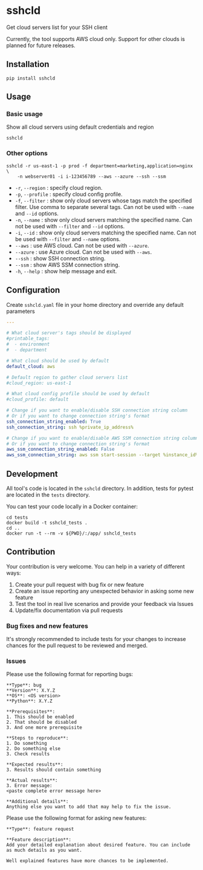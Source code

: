 # sshcld
Get cloud servers list for your SSH client

Currently, the tool supports AWS cloud only. Support for other clouds is planned for future releases.

## Installation
```commandline
pip install sshcld
```

## Usage
### Basic usage
Show all cloud servers using default credentials and region
```commandline
sshcld
```

### Other options
```commandline
sshcld -r us-east-1 -p prod -f department=marketing,application=nginx \
    -n webserver01 -i i-123456789 --aws --azure --ssh --ssm
```
- `-r`, `--region` : specify cloud region.
- `-p`, `--profile` : specify cloud config profile.
- `-f`, `--filter` : show only cloud servers whose tags match the specified filter. Use comma to separate several tags. Can not be used with `--name` and `--id` options.
- `-n`, `--name` : show only cloud servers matching the specified name. Can not be used with `--filter` and `--id` options.
- `-i`, `--id` : show only cloud servers matching the specified name. Can not be used with `--filter` and `--name` options.
- `--aws` : use AWS cloud. Can not be used with `--azure`.
- `--azure` : use Azure cloud. Can not be used with `--aws`.
- `--ssh` : show SSH connection string.
- `--ssm` : show AWS SSM connection string.
- `-h`, `--help` : show help message and exit.

## Configuration
Create `sshcld.yaml` file in your home directory and override any default parameters
```yaml
---

# What cloud server's tags should be displayed
#printable_tags:
#  - environment
#  - department

# What cloud should be used by default
default_cloud: aws

# Default region to gather cloud servers list
#cloud_region: us-east-1

# What cloud config profile should be used by default
#cloud_profile: default

# Change if you want to enable/disable SSH connection string column
# Or if you want to change connection string's format
ssh_connection_string_enabled: True
ssh_connection_string: ssh %private_ip_address%

# Change if you want to enable/disable AWS SSM connection string column
# Or if you want to change connection string's format
aws_ssm_connection_string_enabled: False
aws_ssm_connection_string: aws ssm start-session --target %instance_id%
```

## Development
All tool's code is located in the `sshcld` directory.
In addition, tests for pytest are located in the `tests` directory.

You can test your code locally in a Docker container:
```commandline
cd tests
docker build -t sshcld_tests .
cd ..
docker run -t --rm -v ${PWD}/:/app/ sshcld_tests
```

## Contribution
Your contribution is very welcome. You can help in a variety of different ways:
1. Create your pull request with bug fix or new feature
2. Create an issue reporting any unexpected behavior in asking some new feature
3. Test the tool in real live scenarios and provide your feedback via Issues
4. Update/fix documentation via pull requests

### Bug fixes and new features
It's strongly recommended to include tests for your changes to increase chances for the pull request to be reviewed and merged.

### Issues
Please use the following format for reporting bugs:
```text
**Type**: bug
**Version**: X.Y.Z
**OS**: <OS version>
**Python**: X.Y.Z

**Prerequisites**:
1. This should be enabled
2. That should be disabled
3. And one more prerequisite

**Steps to reproduce**:
1. Do something
2. Do something else
3. Check results

**Expected results**:
3. Results should contain something

**Actual results**:
3. Error message:
<paste complete error message here>

**Additional details**:
Anything else you want to add that may help to fix the issue.
```

Please use the following format for asking new features:
```text
**Type**: feature request

**Feature description**:
Add your detailed explanation about desired feature. You can include as much details as you want.

Well explained features have more chances to be implemented.
```

